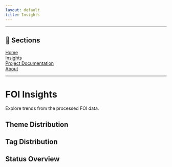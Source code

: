 ```yaml
---
layout: default
title: Insights
---
```

---

## 📄 Sections

[Home](/index.md)  
[Insights](/insights.md)  
[Project Documentation](/project.md)  
[About](/about.md)

---

# FOI Insights

Explore trends from the processed FOI data.

## Theme Distribution
<canvas id="themeChart"></canvas>

## Tag Distribution
<canvas id="tagChart"></canvas>

## Status Overview
<canvas id="statusChart"></canvas>

<script src="https://cdn.jsdelivr.net/npm/chart.js"></script>
<script src="/Sheffield_FOI_Webapp/insights.js"></script>

